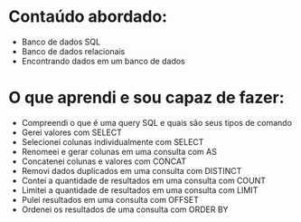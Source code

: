 # Contaúdo abordado:
- Banco de dados SQL 
- Banco de dados relacionais
- Encontrando dados em um banco de dados

# O que aprendi e sou capaz de fazer:
- Compreendi o que é uma query SQL e quais são seus tipos de comando
- Gerei valores com SELECT
- Selecionei colunas individualmente com SELECT
- Renomeei e gerar colunas em uma consulta com AS
- Concatenei colunas e valores com CONCAT
- Removi dados duplicados em uma consulta com DISTINCT
- Contei a quantidade de resultados em uma consulta com COUNT
- Limitei a quantidade de resultados em uma consulta com LIMIT
- Pulei resultados em uma consulta com OFFSET
- Ordenei os resultados de uma consulta com ORDER BY
